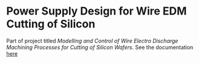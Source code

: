 # Power Supply Design for Wire EDM Cutting of Silicon

Part of project titled *Modelling and Control of Wire Electro Discharge Machining Processes for Cutting of Silicon Wafers*.
See the documentation [here](https://akshaykhadse.github.io/WEDMController)
